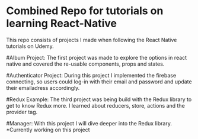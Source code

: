 # Combined Repo for tutorials on learning React-Native
This repo consists of projects I made when following the React Native tutorials on Udemy.

#Album Project:
The first project was made to explore the options in react native and covered the re-usable components, props and states.

#Authenticator Project:
During this project I implemented the firebase connecting, so users could log-in with their email and password and update their emailadress accordingly.

#Redux Example:
The third project was being build with the Redux library to get to know Redux more. I learned about reducers, store, actions and the provider tag. 

#Manager:
With this project I will dive deeper into the Redux library. *Currently working on this project
